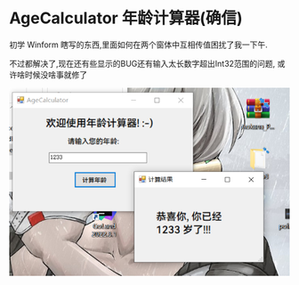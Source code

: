 # AgeCalculator 年龄计算器(确信)
初学 Winform 瞎写的东西,里面如何在两个窗体中互相传值困扰了我一下午.

不过都解决了,现在还有些显示的BUG还有输入太长数字超出Int32范围的问题, 或许啥时候没啥事就修了

![Pic](/Pic/AC.png)

